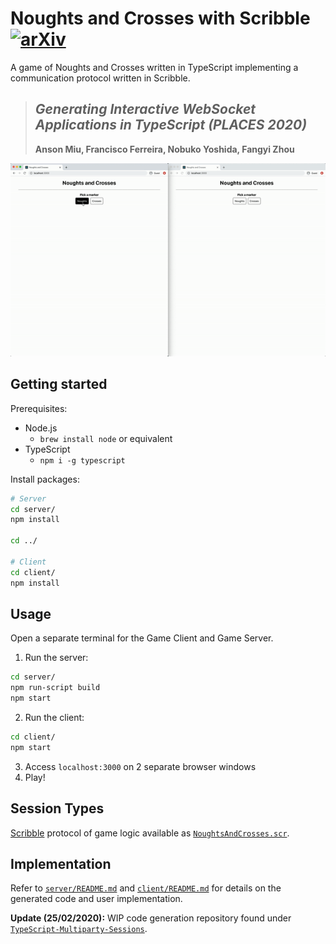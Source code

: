 # Noughts and Crosses with Scribble [![arXiv](https://img.shields.io/badge/arXiv-2004.01321-b31b1b.svg)](https://arxiv.org/abs/2004.01321)
A game of Noughts and Crosses written in TypeScript implementing a communication protocol written in Scribble.

> ## _Generating Interactive WebSocket Applications in TypeScript (PLACES 2020)_
> __Anson Miu, Francisco Ferreira, Nobuko Yoshida, Fangyi Zhou__

![](./example.gif)

## Getting started

Prerequisites:
* Node.js
  * `brew install node` or equivalent
* TypeScript
  * `npm i -g typescript`

Install packages:
```bash
# Server
cd server/
npm install

cd ../

# Client
cd client/
npm install
```

## Usage
Open a separate terminal for the Game Client and Game Server.

1. Run the server:
```bash
cd server/
npm run-script build
npm start
```

2. Run the client:
```bash
cd client/
npm start
```

3. Access `localhost:3000` on 2 separate browser windows
4. Play!

## Session Types
[Scribble](http://www.scribble.org/) protocol of game logic available as [`NoughtsAndCrosses.scr`](NoughtsAndCrosses.scr).

## Implementation
Refer to [`server/README.md`](server/README.md) and [`client/README.md`](client/README.md) for details on the generated code and user implementation.

__Update (25/02/2020):__ WIP code generation repository found under [`TypeScript-Multiparty-Sessions`](https://github.com/ansonmiu0214/TypeScript-Multiparty-Sessions).
